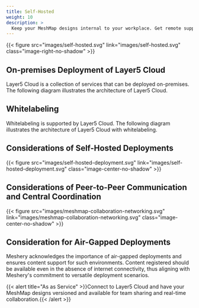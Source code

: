 ```yaml
---
title: Self-Hosted
weight: 10
description: >
  Keep your MeshMap designs internal to your workplace. Get remote support from Layer5 when you need it.
---
```


{{< figure src="images/self-hosted.svg" link="images/self-hosted.svg" class="image-right-no-shadow" >}}


## On-premises Deployment of Layer5 Cloud

Layer5 Cloud is a collection of services that can be deployed on-premises. The following diagram illustrates the architecture of Layer5 Cloud.

## Whitelabeling

Whitelabeling is supported by Layer5 Cloud. The following diagram illustrates the architecture of Layer5 Cloud with whitelabeling.

## Considerations of Self-Hosted Deployments

{{< figure src="images/self-hosted-deployment.svg" link="images/self-hosted-deployment.svg" class="image-center-no-shadow" >}}

## Considerations of Peer-to-Peer Communication and Central Coordination


{{< figure src="images/meshmap-collaboration-networking.svg" link="images/meshmap-collaboration-networking.svg" class="image-center-no-shadow" >}}



## Consideration for Air-Gapped Deployments

Meshery acknowledges the importance of air-gapped deployments and ensures content support for such environments. Content registered should be available even in the absence of internet connectivity, thus aligning with Meshery's commitment to versatile deployment scenarios.

{{< alert title="As as Service" >}}Connect to Layer5 Cloud and have your MeshMap designs versioned and available for team sharing and real-time collaboration.{{< /alert >}}


